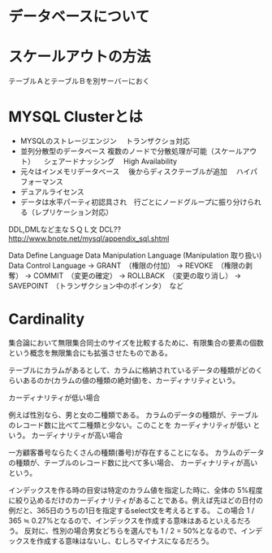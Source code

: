 # データベースについて

# スケールアウトの方法

テーブルＡとテーブルＢを別サーバーにおく

# MYSQL Clusterとは
- MYSQLのストレージエンジン
　トランザクショ対応
- 並列分散型のデータベース
  複数のノードで分散処理が可能（スケールアウト）
　シェアードナッシング
　High Availability
- 元々はインメモリデータベース
　後からディスクテーブルが追加
　ハイパフォーマンス
- デュアルライセンス
- データは水平パーティ初認具され　行ごとにノードグループに振り分けられる（レプリケーション対応）

DDL,DMLなど主なＳＱＬ文 DCL??
http://www.bnote.net/mysql/appendix_sql.shtml

Data Define Language
Data Manipulation Language (Manipulation 取り扱い)
Data Control Language
→ GRANT　（権限の付加）
→ REVOKE　（権限の剥奪）
→ COMMIT　（変更の確定）
→ ROLLBACK　（変更の取り消し）
→ SAVEPOINT　（トランザクション中のポインタ）　など


# Cardinality
集合論において無限集合同士のサイズを比較するために、有限集合の要素の個数という概念を無限集合にも拡張させたものである。

テーブルにカラムがあるとして、カラムに格納されているデータの種類がどのくらいあるのか(カラムの値の種類の絶対値)を、カーディナリティという。

カーディナリティが低い場合

例えば性別なら、男と女の二種類である。
カラムのデータの種類が、テーブルのレコード数に比べて二種類と少ない。このことを カーディナリティが低い という。
カーディナリティが高い場合

一方顧客番号ならたくさんの種類(番号)が存在することになる。
カラムのデータの種類が、テーブルのレコード数に比べて多い場合、 カーディナリティが高い という。

インデックスを作る時の目安は特定のカラム値を指定した時に、全体の 5%程度に絞り込めるだけのカーディナリティがあることである。例えば先ほどの日付の例だと、365日のうちの1日を指定するselect文を考えるとする。
この場合 1 / 365 ≒ 0.27%となるので、インデックスを作成する意味はあるといえるだろう。
反対に、性別の場合男女どちらを選んでも 1 / 2 = 50%となるので、インデックスを作成する意味はないし、むしろマイナスになるだろう。

